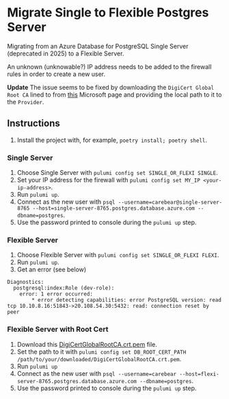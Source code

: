 # Migrate Single to Flexible Postgres Server

Migrating from an Azure Database for PostgreSQL Single Server (deprecated in 2025) to a Flexible Server.

An unknown (unknowable?) IP address needs to be added to the firewall rules in order to create a new user.

**Update** The issue seems to be fixed by downloading the `DigiCert Global Root CA` lined to from [this](https://learn.microsoft.com/en-us/azure/postgresql/flexible-server/how-to-connect-tls-ssl#applications-that-require-certificate-verification-for-tlsssl-connectivity) Microsoft page and providing the local path to it to the `Provider`.

## Instructions

1. Install the project with, for example, `poetry install; poetry shell`.

### Single Server

1. Choose Single Server with `pulumi config set SINGLE_OR_FLEXI SINGLE`.
2. Set your IP address for the firewall with `pulumi config set MY_IP <your-ip-address>`.
3. Run `pulumi up`.
4. Connect as the new user with `psql --username=carebear@single-server-8765 --host=single-server-8765.postgres.database.azure.com --dbname=postgres`.
5. Use the password printed to console during the `pulumi up` step.

### Flexible Server

1. Choose Flexible Server with `pulumi config set SINGLE_OR_FLEXI FLEXI`.
2. Run `pulumi up`.
3. Get an error (see below)

```text
Diagnostics:
  postgresql:index:Role (dev-role):
    error: 1 error occurred:
        * error detecting capabilities: error PostgreSQL version: read tcp 10.10.8.16:51843->20.108.54.30:5432: read: connection reset by peer
```

### Flexible Server with Root Cert

1. Download this [DigiCertGlobalRootCA.crt.pem](https://dl.cacerts.digicert.com/DigiCertGlobalRootCA.crt.pem) file.
2. Set the path to it with `pulumi config set DB_ROOT_CERT_PATH /path/to/your/downloaded/DigiCertGlobalRootCA.crt.pem`.
3. Run `pulumi up`
4. Connect as the new user with `psql --username=carebear --host=flexi-server-8765.postgres.database.azure.com --dbname=postgres`.
5. Use the password printed to console during the `pulumi up` step.
